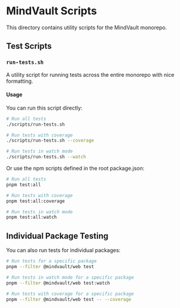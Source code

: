 # MindVault Scripts

This directory contains utility scripts for the MindVault monorepo.

## Test Scripts

### `run-tests.sh`

A utility script for running tests across the entire monorepo with nice formatting.

#### Usage

You can run this script directly:

```bash
# Run all tests
./scripts/run-tests.sh

# Run tests with coverage
./scripts/run-tests.sh --coverage

# Run tests in watch mode
./scripts/run-tests.sh --watch
```

Or use the npm scripts defined in the root package.json:

```bash
# Run all tests
pnpm test:all

# Run tests with coverage
pnpm test:all:coverage

# Run tests in watch mode
pnpm test:all:watch
```

## Individual Package Testing

You can also run tests for individual packages:

```bash
# Run tests for a specific package
pnpm --filter @mindvault/web test

# Run tests in watch mode for a specific package
pnpm --filter @mindvault/web test:watch

# Run tests with coverage for a specific package
pnpm --filter @mindvault/web test -- --coverage
``` 